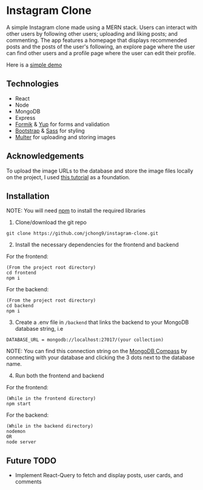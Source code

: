 # Instagram Clone
A simple Instagram clone made using a MERN stack. Users can interact with other users by following other users; uploading and liking posts; and commenting. The app features
a homepage that displays recommended posts and the posts of the user's following, an explore page where the user can find other users and a profile page where the user can edit their profile.

Here is a [simple demo](https://github.com/user-attachments/assets/e09d00c9-d185-456b-8272-118cdd1c050a)

## Technologies
- React
- Node
- MongoDB
- Express
- [Formik](https://formik.org/) & [Yup](https://www.npmjs.com/package/yup/v/1.0.0-alpha.3) for forms and validation
- [Bootstrap](https://getbootstrap.com/) & [Sass](https://sass-lang.com/) for styling
- [Multer](https://www.npmjs.com/package/multer) for uploading and storing images

## Acknowledgements
To upload the image URLs to the database and store the image files locally on the project, I used [this tutorial](https://www.youtube.com/watch?v=j_EAwG9Rwd4) as
a foundation.

## Installation
NOTE: You will need [npm](https://docs.npmjs.com/downloading-and-installing-node-js-and-npm) to install the required libraries

1. Clone/download the git repo
```
git clone https://github.com/jchong9/instagram-clone.git
```




2. Install the necessary dependencies for the frontend and backend

For the frontend: 
```
(From the project root directory)
cd frontend
npm i
```
For the backend:
```
(From the project root directory)
cd backend
npm i
```




3. Create a .env file in ```/backend``` that links the backend to your MongoDB database string,
i.e
```
DATABASE_URL = mongodb://localhost:27017/(your collection)
```
NOTE: You can find this connection string on the [MongoDB Compass](https://www.mongodb.com/products/tools/compass) by connecting with your database and clicking the 3 dots
next to the database name.



4. Run both the frontend and backend

For the frontend:
```
(While in the frontend directory)
npm start
```
For the backend:
```
(While in the backend directory)
nodemon
OR
node server
```

## Future TODO
- Implement React-Query to fetch and display posts, user cards, and comments

